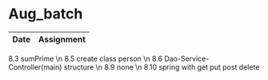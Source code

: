 # Aug_batch

|Date|Assignment|
|---|---|
8.3 sumPrime \n
8.5 create class person \n
8.6 Dao-Service-Controller(main) structure \n
8.9 none \n
8.10 spring with get put post delete
